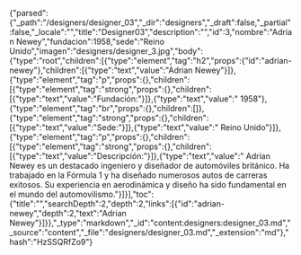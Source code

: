 {"parsed":{"_path":"/designers/designer_03","_dir":"designers","_draft":false,"_partial":false,"_locale":"","title":"Designer03","description":"","id":3,"nombre":"Adrian Newey","fundacion":1958,"sede":"Reino Unido","imagen":"designers/designer_3.jpg","body":{"type":"root","children":[{"type":"element","tag":"h2","props":{"id":"adrian-newey"},"children":[{"type":"text","value":"Adrian Newey"}]},{"type":"element","tag":"p","props":{},"children":[{"type":"element","tag":"strong","props":{},"children":[{"type":"text","value":"Fundación:"}]},{"type":"text","value":" 1958"},{"type":"element","tag":"br","props":{},"children":[]},{"type":"element","tag":"strong","props":{},"children":[{"type":"text","value":"Sede:"}]},{"type":"text","value":" Reino Unido"}]},{"type":"element","tag":"p","props":{},"children":[{"type":"element","tag":"strong","props":{},"children":[{"type":"text","value":"Descripción:"}]},{"type":"text","value":" Adrian Newey es un destacado ingeniero y diseñador de automóviles británico. Ha trabajado en la Fórmula 1 y ha diseñado numerosos autos de carreras exitosos. Su experiencia en aerodinámica y diseño ha sido fundamental en el mundo del automovilismo."}]}],"toc":{"title":"","searchDepth":2,"depth":2,"links":[{"id":"adrian-newey","depth":2,"text":"Adrian Newey"}]}},"_type":"markdown","_id":"content:designers:designer_03.md","_source":"content","_file":"designers/designer_03.md","_extension":"md"},"hash":"HzSSQRfZo9"}